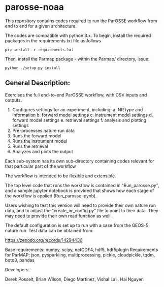 # parosse-noaa
This repository contains codes required to run the ParOSSE workflow from end to end for a given architecture. 

The codes are compatible with python 3.x. To begin, install the required packages in the requirements.txt file as follows

    pip install -r requirements.txt

Then, install the Parmap package - within the Parmap/ directory, issue:

    python ./setup.py install

## General Description:

Exercises the full end-to-end ParOSSE workflow, with CSV inputs and outputs.

1. Configures settings for an experiment, including:
   a. NR type and information
   b. forward model settings
   c. instrument model settings
   d. forward model settings
   e. retrieval settings
   f. analysis and plotting settings
2. Pre-processes nature run data
3. Runs the forward model
4. Runs the instrument model
5. Runs the retrieval
6. Analyzes and plots the output

Each sub-system has its own sub-directory containing codes relevant for that particular part of the workflow

The workflow is intended to be flexible and extensible.

The top level code that runs the workflow is contained in "Run_parosse.py", and a sample jupyter notebook is provided that shows how each stage of the workflow is applied (Run_parosse.ipynb).

Users wishing to test this version will need to provide their own nature run data, and to adjust the "create_nr_config.py" file to point to their data. They may need to provide their own read function as well.

The default configuration is set up to run with a case from the GEOS-5 nature run. Test data can be obtained from:

https://zenodo.org/records/14294436

Base requirements: numpy, scipy, netCDF4, hdf5, hdf5plugin
Requirements for ParMAP: json, pysparkling, multiprocessing, pickle, cloudpickle, tqdm, boto3, pandas
 
Developers:

Derek Posselt, Brian Wilson, Diego Martinez, Vishal Lall, Hai Nguyen
